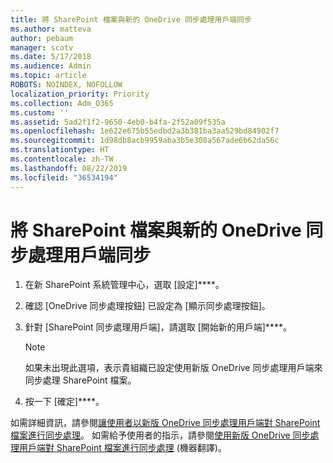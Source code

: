 ```yaml
---
title: 將 SharePoint 檔案與新的 OneDrive 同步處理用戶端同步
ms.author: matteva
author: pebaum
manager: scotv
ms.date: 5/17/2018
ms.audience: Admin
ms.topic: article
ROBOTS: NOINDEX, NOFOLLOW
localization_priority: Priority
ms.collection: Adm_O365
ms.custom: ''
ms.assetid: 5ad2f1f2-9650-4eb0-b4fa-2f52a09f535a
ms.openlocfilehash: 1e622e675b55edbd2a3b381ba3aa529bd84902f7
ms.sourcegitcommit: 1d98db8acb9959aba3b5e308a567ade6b62da56c
ms.translationtype: HT
ms.contentlocale: zh-TW
ms.lasthandoff: 08/22/2019
ms.locfileid: "36534194"
---
```

# <a name="sync-sharepoint-files-with-the-new-onedrive-sync-client"></a>將 SharePoint 檔案與新的 OneDrive 同步處理用戶端同步

1. 在新 SharePoint 系統管理中心，選取 [設定]****。
    
2. 確認 [OneDrive 同步處理按鈕] 已設定為 [顯示同步處理按鈕]。
    
3. 針對 [SharePoint 同步處理用戶端]，請選取 [開始新的用戶端]****。
    
    > [!NOTE]
    > 如果未出現此選項，表示貴組織已設定使用新版 OneDrive 同步處理用戶端來同步處理 SharePoint 檔案。 
  
4. 按一下 [確定]****。
    
如需詳細資訊，請參閱[讓使用者以新版 OneDrive 同步處理用戶端對 SharePoint 檔案進行同步處理](https://go.microsoft.com/fwlink/?linkid=866433)。 如需給予使用者的指示，請參閱[使用新版 OneDrive 同步處理用戶端對 SharePoint 檔案進行同步處理](https://go.microsoft.com/fwlink/?linkid=866427) (機器翻譯)。
  

